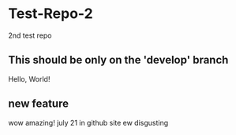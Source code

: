 # Test-Repo-2
2nd test repo
## This should be only on the 'develop' branch
Hello, World!
## new feature
wow amazing!
july 21 in github site
ew disgusting
